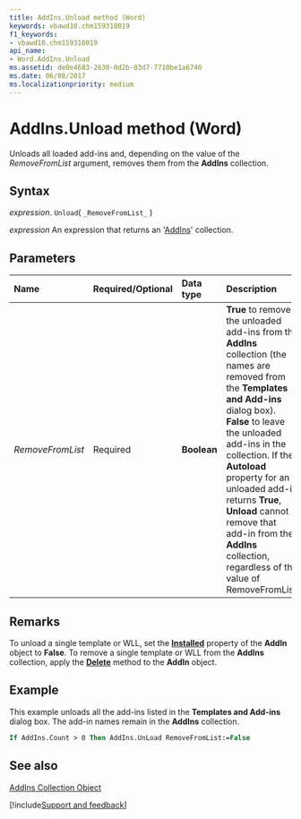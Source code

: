 ```yaml
---
title: AddIns.Unload method (Word)
keywords: vbawd10.chm159318019
f1_keywords:
- vbawd10.chm159318019
api_name:
- Word.AddIns.Unload
ms.assetid: de0e4683-2630-0d2b-03d7-7710be1a6740
ms.date: 06/08/2017
ms.localizationpriority: medium
---
```



# AddIns.Unload method (Word)

Unloads all loaded add-ins and, depending on the value of the  _RemoveFromList_ argument, removes them from the **AddIns** collection.


## Syntax

_expression_. `Unload`( `_RemoveFromList_` )

 _expression_ An expression that returns an '[AddIns](Word.addins.md)' collection.


## Parameters



|Name|Required/Optional|Data type|Description|
|:-----|:-----|:-----|:-----|
| _RemoveFromList_|Required| **Boolean**| **True** to remove the unloaded add-ins from the **AddIns** collection (the names are removed from the **Templates and Add-ins** dialog box). **False** to leave the unloaded add-ins in the collection. If the **Autoload** property for an unloaded add-in returns **True**, **Unload** cannot remove that add-in from the **AddIns** collection, regardless of the value of RemoveFromList.|

## Remarks

To unload a single template or WLL, set the **[Installed](Word.AddIn.Installed.md)** property of the **AddIn** object to **False**. To remove a single template or WLL from the **AddIns** collection, apply the **[Delete](Word.AddIn.Delete.md)** method to the **AddIn** object.


## Example

This example unloads all the add-ins listed in the **Templates and Add-ins** dialog box. The add-in names remain in the **AddIns** collection.


```vb
If AddIns.Count > 0 Then AddIns.UnLoad RemoveFromList:=False
```


## See also


[AddIns Collection Object](Word.addins.md)

[!include[Support and feedback](~/includes/feedback-boilerplate.md)]